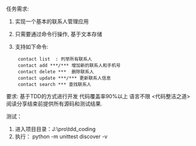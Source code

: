 任务需求:

1. 实现一个基本的联系人管理应用
2. 只需要通过命令行操作, 基于文本存储
3. 支持如下命令: 

        contact list  : 列举所有联系人
        contact add ***/*** 增加新的联系人和手机号
        contact delete ***  删除联系人
        contact update ***/*** 更新联系人信息
        contact search *** 查找联系人

要求:
   基于TDD的方式进行开发
   代码覆盖率90%以上
   语言不限
   <代码整洁之道>阅读分享结束前提供所有源码和测试结果.
   
测试：
1. 进入项目目录：J:\pro\tdd_coding
2. 执行： python -m unittest discover -v